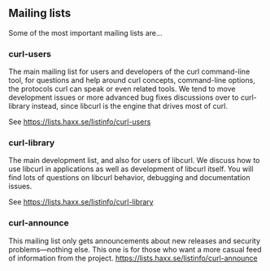## Mailing lists

Some of the most important mailing lists are…

### curl-users

The main mailing list for users and developers of the curl command-line
tool, for questions and help around curl concepts, command-line options, the
protocols curl can speak or even related tools. We tend to move development
issues or more advanced bug fixes discussions over to curl-library instead,
since libcurl is the engine that drives most of curl.

See https://lists.haxx.se/listinfo/curl-users

### curl-library

The main development list, and also for users of libcurl. We discuss how to
use libcurl in applications as well as development of libcurl itself. You will
find lots of questions on libcurl behavior, debugging and documentation
issues.

See https://lists.haxx.se/listinfo/curl-library

### curl-announce

This mailing list only gets announcements about new releases and security
problems—nothing else. This one is for those who want a more casual feed of
information from the project.
https://lists.haxx.se/listinfo/curl-announce

